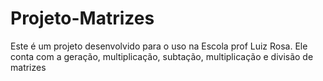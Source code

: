 # Projeto-Matrizes

Este é um projeto desenvolvido para o uso na Escola prof Luiz Rosa.
Ele conta com a geração, multiplicação, subtação, multiplicação e divisão de matrizes 
